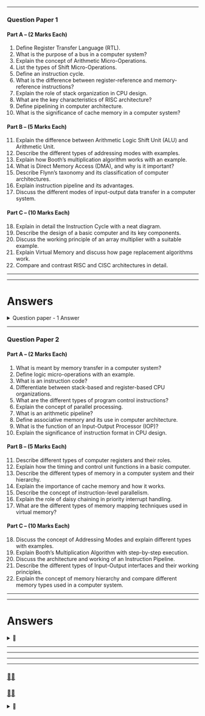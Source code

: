 

 

 

---

### **Question Paper 1**  

#### **Part A – (2 Marks Each)**
1. Define Register Transfer Language (RTL).  
2. What is the purpose of a bus in a computer system?  
3. Explain the concept of Arithmetic Micro-Operations.  
4. List the types of Shift Micro-Operations.  
5. Define an instruction cycle.  
6. What is the difference between register-reference and memory-reference instructions?  
7. Explain the role of stack organization in CPU design.  
8. What are the key characteristics of RISC architecture?  
9. Define pipelining in computer architecture.  
10. What is the significance of cache memory in a computer system?  

#### **Part B – (5 Marks Each)**
11. Explain the difference between Arithmetic Logic Shift Unit (ALU) and Arithmetic Unit.  
12. Describe the different types of addressing modes with examples.  
13. Explain how Booth’s multiplication algorithm works with an example.  
14. What is Direct Memory Access (DMA), and why is it important?  
15. Describe Flynn’s taxonomy and its classification of computer architectures.  
16. Explain instruction pipeline and its advantages.  
17. Discuss the different modes of input-output data transfer in a computer system.  

#### **Part C – (10 Marks Each)**
18. Explain in detail the Instruction Cycle with a neat diagram.  
19. Describe the design of a basic computer and its key components.  
20. Discuss the working principle of an array multiplier with a suitable example.  
21. Explain Virtual Memory and discuss how page replacement algorithms work.  
22. Compare and contrast RISC and CISC architectures in detail.



---
---
# Answers

<details>
 <summary>Question paper - 1 Answer</summary>

---
---


### **Part A – (2 Marks Each)**  

1. **Define Register Transfer Language (RTL).**  
   - Register Transfer Language (RTL) is a symbolic notation used to describe the operations and data flow between registers in a computer system. It represents how data moves and is processed within the CPU at the register level.  

2. **What is the purpose of a bus in a computer system?**  
   - A bus is a communication pathway used for data transfer between different components of a computer system, such as the CPU, memory, and I/O devices. It helps in reducing the number of pathways needed for communication and enhances system efficiency.  

3. **Explain the concept of Arithmetic Micro-Operations.**  
   - Arithmetic micro-operations are basic operations performed on numeric data stored in registers. These operations include addition, subtraction, multiplication, and division, which are executed at the micro-operation level in a processor.  

4. **List the types of Shift Micro-Operations.**  
   - The types of shift micro-operations are:  
     1. Logical Shift (Left and Right)  
     2. Arithmetic Shift (Left and Right)  
     3. Circular Shift (Rotate Left and Rotate Right)  

5. **Define an instruction cycle.**  
   - An instruction cycle is the process by which a CPU fetches, decodes, executes an instruction, and stores the result. It consists of four main phases: Fetch, Decode, Execute, and Write-back.  

6. **What is the difference between register-reference and memory-reference instructions?**  
   - **Register-reference instructions** operate on CPU registers without accessing memory, using direct register operations.  
   - **Memory-reference instructions** involve data transfer between the CPU and memory, requiring memory address referencing.  

7. **Explain the role of stack organization in CPU design.**  
   - Stack organization in CPU design enables efficient function calls and return operations by using a Last-In-First-Out (LIFO) structure. It supports automatic parameter passing, local variable storage, and recursion management.  

8. **What are the key characteristics of RISC architecture?**  
   - The key characteristics of **Reduced Instruction Set Computer (RISC)** architecture are:  
     - Simple and fixed-length instructions  
     - Load/store architecture (separate memory and ALU operations)  
     - Large number of general-purpose registers  
     - Pipelining for parallel instruction execution  
     - Reduced number of addressing modes  

9. **Define pipelining in computer architecture.**  
   - Pipelining is a technique used in processors where multiple instruction stages (fetch, decode, execute, and write-back) are executed simultaneously in different pipeline stages, improving instruction throughput and CPU performance.  

10. **What is the significance of cache memory in a computer system?**  
   - Cache memory is a small, high-speed memory located close to the CPU that stores frequently accessed data and instructions. It significantly reduces access time compared to main memory (RAM), improving overall system performance.  

 




### **Part B – (5 Marks Each)**  

1. **Explain the difference between Arithmetic Logic Shift Unit (ALU) and Arithmetic Unit.**  
   - **Arithmetic Logic Shift Unit (ALU)** is a component of the CPU responsible for performing arithmetic, logical, and shift operations. It is a combination of an arithmetic unit and a logic unit that allows the execution of complex operations such as addition, subtraction, AND, OR, XOR, and shift operations.  
   - **Arithmetic Unit**, on the other hand, is a subset of the ALU that specifically handles arithmetic operations like addition, subtraction, multiplication, and division, without involving logical or shift operations.  
   - **Key Differences:**
     - The ALU performs both arithmetic and logical operations, while the arithmetic unit handles only arithmetic operations.
     - The ALU is more complex as it includes logical and shift operations, whereas the arithmetic unit focuses only on numerical computations.
     - The ALU is a core part of modern processors, while the arithmetic unit alone is used in simpler hardware like calculators.  

2. **Describe the different types of addressing modes with examples.**  
   Addressing modes define how an instruction identifies the location of data to be processed. The main types include:  
   - **Immediate Addressing Mode**: The operand is directly specified in the instruction.  
     - Example: `MOV A, #5` (Move the value 5 into register A)  
   - **Direct Addressing Mode**: The instruction specifies the memory address where the operand is stored.  
     - Example: `MOV A, 5000H` (Move the value from memory address 5000H to register A)  
   - **Indirect Addressing Mode**: The address of the operand is stored in a register.  
     - Example: `MOV A, @R1` (Move the value from the memory location stored in R1 to A)  
   - **Register Addressing Mode**: The operand is stored in a register, and the instruction directly refers to the register.  
     - Example: `ADD A, B` (Add the value of register B to register A)  
   - **Indexed Addressing Mode**: The operand address is determined by adding an index register to a base address.  
     - Example: `MOV A, [BX + SI]` (Move the value from an address formed by BX + SI into A)  
   - **Relative Addressing Mode**: The operand address is given relative to the current program counter (PC).  
     - Example: `JMP +5` (Jump to the instruction 5 locations ahead)  

3. **Explain how Booth’s multiplication algorithm works with an example.**  
   Booth’s algorithm is an efficient multiplication algorithm for binary numbers that handles signed numbers using 2’s complement representation. It reduces the number of required operations by encoding consecutive 1s in the multiplier efficiently.  
   **Steps of Booth’s Algorithm:**  
   - Append an extra bit (`Q-1`) initialized to 0.  
   - Check the last two bits (`Q0` and `Q-1`):
     - `10` → Subtract the multiplicand from the accumulator.  
     - `01` → Add the multiplicand to the accumulator.  
     - `00` or `11` → No operation.  
   - Perform an arithmetic right shift (ARS).  
   - Repeat until all bits are processed.  

   **Example: Multiply 5 (0101) and -3 (1101 in 2’s complement, 4-bit representation)**  
   - Initial values:  
     ```
     A = 0000  (Accumulator)  
     Q = 1101  (Multiplier -3)  
     Q-1 = 0  
     ```
   - Step-wise execution follows the Booth algorithm rules to compute the result.  

4. **What is Direct Memory Access (DMA), and why is it important?**  
   - **Direct Memory Access (DMA)** is a feature that allows peripherals to transfer data directly to and from memory without involving the CPU.  
   - **Importance of DMA:**  
     - Reduces CPU load, allowing it to perform other tasks while data transfer occurs.  
     - Enables high-speed data transfer between memory and peripherals.  
     - Improves system efficiency, especially in multimedia, networking, and disk operations.  

5. **Describe Flynn’s taxonomy and its classification of computer architectures.**  
   Flynn’s taxonomy classifies computer architectures based on instruction and data streams:  
   - **Single Instruction, Single Data (SISD):** Traditional uniprocessor system, executes one instruction on one data at a time.  
   - **Single Instruction, Multiple Data (SIMD):** One instruction operates on multiple data simultaneously (e.g., vector processors, GPUs).  
   - **Multiple Instruction, Single Data (MISD):** Rare, multiple processors work on the same data stream using different instructions.  
   - **Multiple Instruction, Multiple Data (MIMD):** Used in parallel computing, where multiple processors execute different instructions on different data (e.g., multicore processors, distributed systems).  

6. **Explain instruction pipeline and its advantages.**  
   - **Instruction pipelining** is a technique used in processors to improve execution speed by breaking down instruction execution into multiple stages (Fetch, Decode, Execute, Write-back) and processing different instructions simultaneously at different stages.  
   - **Advantages of Instruction Pipelining:**  
     - **Increases throughput:** Multiple instructions are processed at once.  
     - **Efficient resource utilization:** CPU components remain busy rather than idle.  
     - **Reduces instruction cycle time:** Faster execution compared to sequential processing.  
     - **Improves overall system performance.**  

7. **Discuss the different modes of input-output data transfer in a computer system.**  
   - **Programmed I/O:** CPU actively monitors and controls data transfer between peripherals and memory. Used for simple devices but inefficient due to CPU involvement.  
   - **Interrupt-Driven I/O:** CPU initiates a transfer and continues other tasks until interrupted by the device, reducing CPU waiting time.  
   - **Direct Memory Access (DMA):** A dedicated controller manages data transfer between memory and peripherals without CPU intervention, allowing high-speed data movement.  

 





### **Part C – (10 Marks Each)**  

### **1. Explain in detail the Instruction Cycle with a neat diagram.**  
The **Instruction Cycle** is the sequence of operations the CPU follows to fetch, decode, execute, and store instructions. It consists of four main phases:  

1. **Fetch Cycle:**  
   - The CPU fetches the instruction from memory using the **Program Counter (PC)**.  
   - The instruction is loaded into the **Instruction Register (IR)**.  
   - The PC is incremented to point to the next instruction.  

2. **Decode Cycle:**  
   - The **Control Unit (CU)** decodes the instruction in the IR.  
   - The CPU identifies the type of operation and the required operands.  

3. **Execute Cycle:**  
   - The ALU performs arithmetic or logic operations based on the instruction.  
   - The data is retrieved from registers or memory.  

4. **Write-back Cycle:**  
   - The result of execution is written back to memory or a register.  

**Diagram of Instruction Cycle:**  
```
        +------------+   
        | Fetch      |  
        | Instruction|  
        +------------+  
              |  
              V  
        +------------+  
        | Decode     |  
        | Instruction|  
        +------------+  
              |  
              V  
        +------------+  
        | Execute    |  
        | Instruction|  
        +------------+  
              |  
              V  
        +------------+  
        | Write-back |  
        | Result     |  
        +------------+  
```
The instruction cycle repeats for every new instruction, ensuring continuous program execution.  

---

### **2. Describe the design of a basic computer and its key components.**  
A **basic computer** consists of key components that enable it to process and execute instructions.  

#### **Key Components:**  
1. **Control Unit (CU):** Directs operations by interpreting instructions.  
2. **Arithmetic Logic Unit (ALU):** Performs arithmetic and logical operations.  
3. **Memory Unit (RAM/ROM):** Stores data and instructions.  
4. **Registers:** Temporary storage locations for fast access.  
5. **Input/Output Devices:** Interfaces for communication with external devices.  
6. **Buses (Data, Address, Control):** Transfer data, addresses, and control signals between components.  

#### **Diagram of Basic Computer:**  
```
    +-------------------+
    |   Input Devices   |
    +-------------------+
            |
            V
    +-------------------+
    |   Control Unit    |
    +-------------------+
            |
    +-------------------+
    |      ALU         |
    +-------------------+
            |
    +-------------------+
    |   Memory Unit    |
    +-------------------+
            |
            V
    +-------------------+
    |   Output Devices  |
    +-------------------+
```  
This design ensures data flows efficiently between components for processing and execution.  

---

### **3. Discuss the working principle of an array multiplier with a suitable example.**  
An **Array Multiplier** is a combinational circuit used for fast multiplication of binary numbers using multiple adders arranged in an array-like structure.  

#### **Working Principle:**  
- **Binary multiplication** follows the same principle as decimal multiplication, using bitwise AND and addition.  
- Each bit of the multiplier is ANDed with all bits of the multiplicand to produce partial products.  
- The partial products are then added using **binary adders (half-adders and full-adders).**  
- The final sum represents the multiplication result.  

#### **Example: Multiplication of 101 (5) and 011 (3)**  
```
       101  (Multiplicand)
   ×   011  (Multiplier)
  ------------
       101   (Partial Product 1, Shift 0)
  +   1010   (Partial Product 2, Shift 1)
  ------------
      1111   (Final Result = 15)
```  
The array multiplier is highly efficient and widely used in hardware multipliers.  

---

### **4. Explain Virtual Memory and discuss how page replacement algorithms work.**  
**Virtual Memory** is a memory management technique that allows the execution of programs larger than physical RAM by using disk space as an extension of RAM.  

#### **How Virtual Memory Works:**  
- The OS divides memory into fixed-sized **pages** and maps them to **frames** in RAM.  
- When a required page is not in RAM, a **page fault** occurs, and the page is loaded from the disk.  
- The OS uses **Page Replacement Algorithms** to decide which page to remove from RAM when new pages are needed.  

#### **Page Replacement Algorithms:**  
1. **FIFO (First-In-First-Out):** Removes the oldest page in memory.  
   - Simple but may replace frequently used pages.  
2. **LRU (Least Recently Used):** Replaces the page that hasn’t been used for the longest time.  
   - Efficient but requires additional memory for tracking usage.  
3. **Optimal (OPT):** Replaces the page that will not be used for the longest period in the future.  
   - Ideal but impractical since future use is unknown.  
4. **Clock Algorithm (Second Chance):** A modification of FIFO that gives pages a second chance before replacement.  

Virtual memory improves multitasking and allows programs to run efficiently with limited RAM.  

---

### **5. Compare and contrast RISC and CISC architectures in detail.**  

| Feature | **RISC (Reduced Instruction Set Computer)** | **CISC (Complex Instruction Set Computer)** |
|---------|--------------------------------|--------------------------------|
| **Instruction Set** | Small, simple, fixed-length | Large, complex, variable-length |
| **Execution Time** | Executes instructions in a single clock cycle | Takes multiple cycles per instruction |
| **Instruction Format** | Few addressing modes, uniform format | Many addressing modes, varied formats |
| **Registers** | Large number of registers | Fewer registers |
| **Memory Access** | Load/store architecture (separate memory and ALU operations) | Direct memory operations |
| **Pipelining** | Highly efficient, easy to implement | Difficult to implement |
| **Hardware Complexity** | Simple control unit, more focus on software optimization | Complex control unit, more focus on hardware |
| **Code Size** | Larger due to simple instructions | Smaller due to complex instructions |
| **Examples** | ARM, MIPS, PowerPC | x86, Intel 8086, Motorola 68000 |

#### **Key Differences:**  
- **RISC is optimized for speed** by executing simple instructions quickly, whereas **CISC focuses on reducing the number of instructions** by using complex multi-cycle operations.  
- **RISC is better for modern pipelined CPUs**, while **CISC is used in legacy systems and high-performance computing.**  
 

---

 


 



</details>





---








### **Question Paper 2**  

#### **Part A – (2 Marks Each)**
1. What is meant by memory transfer in a computer system?  
2. Define logic micro-operations with an example.  
3. What is an instruction code?  
4. Differentiate between stack-based and register-based CPU organizations.  
5. What are the different types of program control instructions?  
6. Explain the concept of parallel processing.  
7. What is an arithmetic pipeline?  
8. Define associative memory and its use in computer architecture.  
9. What is the function of an Input-Output Processor (IOP)?  
10. Explain the significance of instruction format in CPU design.  

#### **Part B – (5 Marks Each)**
11. Describe different types of computer registers and their roles.  
12. Explain how the timing and control unit functions in a basic computer.  
13. Describe the different types of memory in a computer system and their hierarchy.  
14. Explain the importance of cache memory and how it works.  
15. Describe the concept of instruction-level parallelism.  
16. Explain the role of daisy chaining in priority interrupt handling.  
17. What are the different types of memory mapping techniques used in virtual memory?  

#### **Part C – (10 Marks Each)**
18. Discuss the concept of Addressing Modes and explain different types with examples.  
19. Explain Booth’s Multiplication Algorithm with step-by-step execution.  
20. Discuss the architecture and working of an Instruction Pipeline.  
21. Describe the different types of Input-Output interfaces and their working principles.  
22. Explain the concept of memory hierarchy and compare different memory types used in a computer system.  



---
---

# Answers 



<details>
 <summary>🔗</summary>

---
---

### **Part A – (2 Marks Each)**  

1. **What is meant by memory transfer in a computer system?**  
   - Memory transfer refers to the movement of data between different memory locations or between memory and registers. This can be achieved through **direct memory access (DMA), programmed I/O, or interrupt-driven I/O.**  

2. **Define logic micro-operations with an example.**  
   - Logic micro-operations perform bitwise logical operations on data stored in registers.  
   - **Example:** `AND R1, R2` (Performs bitwise AND between R1 and R2, storing the result in R1).  

3. **What is an instruction code?**  
   - An **instruction code** is a binary representation of an operation that the CPU executes. It consists of an **opcode** (operation code) and **operands** (data or memory addresses).  

4. **Differentiate between stack-based and register-based CPU organizations.**  
   - **Stack-based CPU:** Uses a **Last-In-First-Out (LIFO)** stack for storing operands and results. Instructions operate implicitly on the stack.  
   - **Register-based CPU:** Uses **general-purpose registers** for storing operands, reducing memory access time. Instructions explicitly specify registers.  

5. **What are the different types of program control instructions?**  
   - **Program control instructions** alter the sequence of execution. Examples:  
     - **Branching (JUMP, CALL, RETURN)**  
     - **Conditional (BEQ, BNE, JZ, JNZ)**  
     - **Interrupt control (INT, RETI)**  

6. **Explain the concept of parallel processing.**  
   - **Parallel processing** is a technique where multiple processors or cores execute multiple instructions simultaneously to improve performance. It includes techniques like **multi-core processing, SIMD, MIMD, and pipelining.**  

7. **What is an arithmetic pipeline?**  
   - An **arithmetic pipeline** is a pipeline architecture where complex arithmetic operations (such as floating-point addition, multiplication, or division) are divided into multiple stages and executed in parallel.  

8. **Define associative memory and its use in computer architecture.**  
   - **Associative memory (Content Addressable Memory - CAM)** allows data retrieval based on content rather than specific addresses. It is used in **cache memory, high-speed searching, and virtual memory systems.**  

9. **What is the function of an Input-Output Processor (IOP)?**  
   - An **IOP** is a specialized processor that manages I/O operations independently of the CPU, reducing CPU workload and improving system efficiency.  

10. **Explain the significance of instruction format in CPU design.**  
   - **Instruction format** defines the structure of machine instructions, including opcode, operand(s), and addressing modes. It impacts CPU efficiency, memory utilization, and instruction decoding speed.  




 ### **Part B – (5 Marks Each)**  

#### **11. Describe different types of computer registers and their roles.**  
Registers are high-speed memory locations inside the CPU used for temporary storage of instructions and data. The key types of registers include:  

1. **General-Purpose Registers (GPRs):** Used for arithmetic, logic, and data manipulation operations. Example: `AX`, `BX` in x86 architecture.  
2. **Special-Purpose Registers:** Designed for specific tasks, including:  
   - **Program Counter (PC):** Holds the address of the next instruction to be executed.  
   - **Instruction Register (IR):** Stores the current instruction being executed.  
   - **Memory Address Register (MAR):** Holds the memory address to be accessed.  
   - **Memory Data Register (MDR):** Stores the data being transferred to/from memory.  
   - **Accumulator (AC):** Stores intermediate results of arithmetic and logic operations.  
   - **Stack Pointer (SP):** Points to the top of the stack in memory.  
   - **Status Register (Flags Register):** Stores condition flags such as zero, carry, overflow, etc.  

Registers play a critical role in speeding up computations and reducing access times compared to memory.  

---

#### **12. Explain how the timing and control unit functions in a basic computer.**  
The **Timing and Control Unit** is responsible for coordinating the execution of instructions by generating control signals. Its functions include:  

1. **Clock Generation:** Synchronizes all CPU operations with a clock signal.  
2. **Instruction Decoding:** Interprets instructions stored in the Instruction Register (IR).  
3. **Control Signal Generation:** Sends signals to different components like ALU, memory, and I/O to perform operations.  
4. **Micro-Operation Control:** Breaks down each instruction into a sequence of smaller steps (micro-operations).  
5. **Synchronization of Data Flow:** Manages data transfer between registers, memory, and I/O devices.  

The control unit operates in two ways:  
- **Hardwired Control:** Uses fixed logic circuits for instruction execution (fast but less flexible).  
- **Microprogrammed Control:** Uses a control memory to store sequences of microinstructions (more flexible but slower).  

---

#### **13. Describe the different types of memory in a computer system and their hierarchy.**  
The memory hierarchy is structured based on speed, cost, and capacity:  

1. **Registers:**  
   - Fastest memory located in the CPU.  
   - Used for temporary storage of operands and instructions.  

2. **Cache Memory:**  
   - Small, high-speed memory that stores frequently accessed data from main memory.  
   - Improves CPU performance by reducing access time.  

3. **Main Memory (RAM):**  
   - Used for storing active programs and data.  
   - Types:  
     - **DRAM (Dynamic RAM):** Slower, requires periodic refreshing.  
     - **SRAM (Static RAM):** Faster, used for cache memory.  

4. **Secondary Storage (HDD/SSD):**  
   - Non-volatile, stores data permanently.  
   - Slower than RAM but larger in capacity.  

5. **Virtual Memory:**  
   - Uses a section of the hard drive as an extension of RAM when physical memory is full.  

6. **Tertiary Storage (Optical Disks, Magnetic Tapes):**  
   - Used for backup and archival storage.  
   - Slowest but cheapest form of storage.  

---

#### **14. Explain the importance of cache memory and how it works.**  
**Cache memory** is a small, high-speed memory that stores frequently accessed data from RAM to reduce CPU access time.  

**Importance of Cache Memory:**  
- Reduces the time needed to access frequently used data.  
- Improves CPU performance by minimizing memory bottlenecks.  
- Bridges the speed gap between the CPU and RAM.  

**How Cache Works:**  
1. When the CPU needs data, it first checks the **cache (cache hit)**.  
2. If the data is not in the cache (**cache miss**), it is fetched from RAM and stored in the cache for future use.  
3. Uses **cache mapping techniques** like **direct mapping, associative mapping, and set-associative mapping** to store data efficiently.  
4. Employs **cache replacement policies** such as **LRU (Least Recently Used)** or **FIFO (First-In-First-Out)** when cache is full.  

Cache memory significantly enhances processing speed and overall system efficiency.  

---

#### **15. Describe the concept of instruction-level parallelism (ILP).**  
**Instruction-Level Parallelism (ILP)** refers to the ability of a processor to execute multiple instructions simultaneously by overlapping their execution.  

**Types of ILP:**  
1. **Pipelining:** Divides instruction execution into stages (fetch, decode, execute, write-back).  
2. **Superscalar Architecture:** Uses multiple execution units to process several instructions per clock cycle.  
3. **Out-of-Order Execution:** Allows instructions to be executed in a different order than they appear in the program to maximize resource usage.  
4. **Speculative Execution:** Executes instructions ahead of time based on branch predictions.  

ILP improves CPU performance by increasing instruction throughput and reducing execution time.  

---

#### **16. Explain the role of daisy chaining in priority interrupt handling.**  
**Daisy Chaining** is a method of handling multiple interrupt requests in order of priority.  

**How it Works:**  
1. **Interrupt Requests (IRQs) are connected in series** from the highest to the lowest priority device.  
2. The **CPU checks the first device** in the chain. If it has an interrupt, it is serviced first.  
3. If the first device does not require servicing, the signal is passed to the next device in line.  
4. This continues until the device with the highest priority needing service is identified.  
5. Once serviced, control is returned to normal execution.  

**Advantages:**  
- Simple hardware implementation.  
- Ensures high-priority devices are serviced first.  

**Disadvantages:**  
- Devices with lower priority may experience longer delays.  

---

#### **17. What are the different types of memory mapping techniques used in virtual memory?**  
Memory mapping techniques in virtual memory allow efficient management of physical and virtual memory spaces. The main techniques are:  

1. **Paging:**  
   - Divides memory into fixed-size pages (4KB, 8KB, etc.).  
   - Each process has a page table that maps virtual pages to physical frames.  
   - Reduces fragmentation but adds overhead in managing the page table.  

2. **Segmentation:**  
   - Divides memory into variable-sized segments based on logical program structure (code, stack, heap).  
   - Each segment has a **segment table** mapping virtual to physical addresses.  
   - More flexible but may lead to external fragmentation.  

3. **Paging + Segmentation (Hybrid Approach):**  
   - Combines segmentation for logical structuring and paging for efficient memory management.  
   - Used in modern operating systems like Linux and Windows.  

4. **Direct Mapping:**  
   - Maps virtual addresses directly to physical memory without page tables.  
   - Used in embedded systems where speed is crucial.  

Each technique has its trade-offs in terms of speed, fragmentation, and memory utilization.  

---
 



### **Part C – (10 Marks Each)**  

---

### **18. Discuss the concept of Addressing Modes and explain different types with examples.**  

#### **Concept of Addressing Modes:**  
Addressing modes determine how an operand (data) is accessed in an instruction. They allow flexibility in programming and efficient memory utilization.  

#### **Types of Addressing Modes:**  

1. **Immediate Addressing Mode:**  
   - The operand is directly specified in the instruction.  
   - **Example:** `MOV R1, #5` (Moves value 5 into register R1).  
   - **Advantage:** Fast execution.  
   - **Disadvantage:** Limited by instruction size.  

2. **Register Addressing Mode:**  
   - The operand is stored in a register.  
   - **Example:** `ADD R1, R2` (Adds values in R1 and R2, storing the result in R1).  
   - **Advantage:** Fastest memory access.  
   - **Disadvantage:** Limited by the number of registers.  

3. **Direct Addressing Mode:**  
   - The instruction contains the memory address of the operand.  
   - **Example:** `LOAD R1, 1000` (Loads data from memory location 1000 into R1).  
   - **Advantage:** Simple addressing.  
   - **Disadvantage:** Limited address space.  

4. **Indirect Addressing Mode:**  
   - The instruction contains a memory address that holds another memory address.  
   - **Example:** `LOAD R1, (1000)` (Loads data from the address stored at location 1000).  
   - **Advantage:** Allows access to large address spaces.  
   - **Disadvantage:** Slower due to multiple memory accesses.  

5. **Indexed Addressing Mode:**  
   - A base address and an index register are used to compute the effective address.  
   - **Example:** `MOV R1, (Base + Index)` (Effective address = Base + Index value).  
   - **Advantage:** Useful for arrays and loops.  

6. **Relative Addressing Mode:**  
   - The effective address is calculated by adding an offset to the Program Counter (PC).  
   - **Example:** `JUMP 20` (Moves to the instruction located at PC + 20).  
   - **Advantage:** Commonly used in branch instructions.  

Each addressing mode has specific use cases based on the requirement of the instruction.  

---

### **19. Explain Booth’s Multiplication Algorithm with step-by-step execution.**  

#### **Booth’s Algorithm Overview:**  
Booth’s Algorithm is used for **multiplication of signed binary numbers** using **radix-2 encoding.** It reduces the number of addition and subtraction operations.  

#### **Steps of Booth’s Algorithm:**  
1. **Initialize values:**  
   - **Multiplier (M), Multiplicand (Q), Q₋₁ (previous Q0), and an accumulator (A) set to 0.**  
   - Choose the number of bits required.  

2. **Repeat for n cycles (where n is the number of bits in the multiplier):**  
   - Check the last two bits: `Q0` and `Q₋₁`.  
   - If `Q0Q₋₁ = 10`, perform `A = A - M`.  
   - If `Q0Q₋₁ = 01`, perform `A = A + M`.  
   - Perform **Arithmetic Right Shift (ARS)** of `A, Q, and Q₋₁`.  

3. **After n cycles, A and Q hold the result.**  

#### **Example:** Multiply (-3) × (4) using 5-bit representation.  

| Step | A  | Q  | Q₋₁ | Operation |
|------|----|----|----|------------|
| Init | 00000 | 00100 | 0  | Initialize values |
| 1st  | 11101 | 00100 | 0  | `A = A - M` |
| 2nd  | 11110 | 10010 | 0  | Arithmetic Right Shift |
| 3rd  | 11111 | 01001 | 0  | No operation |
| 4th  | 00001 | 10100 | 0  | `A = A + M` |
| 5th  | 00000 | 11010 | 0  | Final result |

Final answer: **(0001100)₂ = 12 (decimal).**  

Booth’s Algorithm efficiently handles both positive and negative numbers in multiplication.  

---

### **20. Discuss the architecture and working of an Instruction Pipeline.**  

#### **Instruction Pipeline Architecture:**  
Instruction pipelining allows the CPU to execute multiple instructions simultaneously by breaking execution into stages.  

#### **Stages of an Instruction Pipeline:**  
1. **Fetch (F):** Retrieve the instruction from memory.  
2. **Decode (D):** Interpret the instruction and identify the operation.  
3. **Execute (E):** Perform the instruction using ALU or control logic.  
4. **Memory Access (M):** Access data from memory (if needed).  
5. **Write-back (WB):** Store the result in the register.  

#### **Example of Pipelining:**  

| Cycle | Instruction 1 | Instruction 2 | Instruction 3 | Instruction 4 |
|-------|-------------|-------------|-------------|-------------|
| 1     | Fetch      |             |             |             |
| 2     | Decode     | Fetch       |             |             |
| 3     | Execute    | Decode      | Fetch       |             |
| 4     | Memory     | Execute     | Decode      | Fetch       |
| 5     | Write-back | Memory      | Execute     | Decode      |

This improves performance significantly by keeping different stages busy.  

#### **Advantages:**  
- Increases CPU throughput.  
- Reduces instruction cycle time.  
- Enables parallel execution of multiple instructions.  

#### **Disadvantages:**  
- Pipeline **stalls** can occur due to dependencies.  
- **Branch instructions** may disrupt execution flow.  

Modern processors use techniques like **branch prediction** and **out-of-order execution** to handle pipeline inefficiencies.  

---

### **21. Describe the different types of Input-Output interfaces and their working principles.**  

#### **Types of I/O Interfaces:**  

1. **Programmed I/O:**  
   - CPU directly controls I/O operations using polling.  
   - **Disadvantage:** CPU remains busy waiting for I/O completion.  

2. **Interrupt-Driven I/O:**  
   - CPU is interrupted when I/O is ready, allowing efficient multitasking.  
   - **Advantage:** Reduces CPU idle time.  

3. **Direct Memory Access (DMA):**  
   - A special controller transfers data directly between I/O devices and memory without CPU involvement.  
   - **Advantage:** Faster and efficient.  

4. **Memory-Mapped I/O:**  
   - Uses memory addresses to access I/O devices.  
   - **Example:** Graphics cards use dedicated memory spaces.  

5. **Isolated I/O (Port Mapped I/O):**  
   - Uses special input/output instructions (e.g., `IN`, `OUT`).  
   - **Example:** Peripheral devices like keyboards.  

Each interface is chosen based on performance requirements and hardware constraints.  

---

### **22. Explain the concept of memory hierarchy and compare different memory types used in a computer system.**  

#### **Memory Hierarchy Concept:**  
Memory hierarchy organizes storage based on **speed, cost, and capacity** for efficient data access.  

#### **Comparison of Memory Types:**  

| Memory Type    | Speed | Cost | Capacity | Volatility | Usage |
|---------------|------|------|----------|------------|--------|
| **Registers**  | Fastest | High | Small | Volatile | Temporary data storage in CPU |
| **Cache**      | Very Fast | High | Small | Volatile | Stores frequently accessed data |
| **RAM (Main Memory)** | Fast | Medium | Medium | Volatile | Active programs and data |
| **SSD/HDD**    | Slow | Low | Large | Non-volatile | Permanent storage |
| **Virtual Memory** | Very Slow | Low | Large | Virtual | Extends RAM using disk space |

#### **Key Takeaways:**  
- **Faster memory is more expensive and smaller in size.**  
- **Caching and virtual memory optimize performance and cost balance.**  
- **Efficient memory hierarchy improves CPU performance by reducing access latency.**  

---
 

 
 



</details>




---
---
---

---
###  [🕵️‍♂️](https://chatgpt.com/share/679edc27-27b4-800b-8686-abffbc85054c)
### [🕵️‍♂️](https://chatgpt.com/share/679f61c5-8104-8002-a3ba-7f9ed6cb5388)


<details>
 <summary>🔗</summary>


# Prompt
```


Computer Organization and Architecture question paper for 2025


create like question paper see from previous communication

create 2 question paper the question which are come in 2025  

Part - A      - Each question is  2 marks 
Part - A  have 10 question


Part - B      - Each question is  5 marks 
Part - B have 7 question

Part - C      - Each question is  10 marks       
Part - C  have 5  question


total question  is  22  in one paper





Here is a Syllabus for Computer Organization and Architecture



Chapter 2 Register Transfer and Micro-operations: 
Register Transfer Language (RTL), Bus and  Memory Transfers, Arithmetic Micro-Operations, Logic Micro-Operations, Shift Micro- Operations, Arithmetic Logic Shift Unit (ALU).   

Chapter 3  Basic Computer Organization and Design: 
Instruction Codes, Computer Registers,  Computer Instructions, Timing and Control, Instruction Cycle, Register-Reference and  Memory- Reference Instructions, Input-Output and Interrupt, Design of Basic Computer.   

Chapter  4 Central Processing Unit: 
General Register Organization, Stack Organization, Instruction  Format, Addressing Modes, Data Transfer and Manipulation, Program Control, Reduced  Instruction Set Computer (RISC) and Complex Instruction Set Computer (CISC).  

Chapter  5 Pipeline and Vector Processing: 
Flynn's Taxonomy, Parallel Processing, Pipelining,  Arithmetic Pipeline, Instruction Pipeline. Computer Arithmetic: Signed Magnitude Binary Numbers - Addition and Subtraction,  Multiplication- Booth Multiplication Algorithm, Array Multiplier, Division Algorithm.   

Chapter  6 Input-Output Organization: 

Input-output Interface Modes of Transfer, Daisy Chaining  Priority, Direct Memory Access (DMA), Input-Output Processor (IOP)- CPU-IOP  Communication. Memory Organization: Memory Hierarchy, Main Memory, Auxiliary Memory, Associative Memory, Cache Memory, Virtual Memory.

```



</details>








